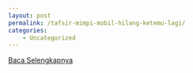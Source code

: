 ```yaml
---
layout: post
permalink: /tafsir-mimpi-mobil-hilang-ketemu-lagi/
categories:
    - Uncategorized
---
```


[Baca Selengkapnya](/02)